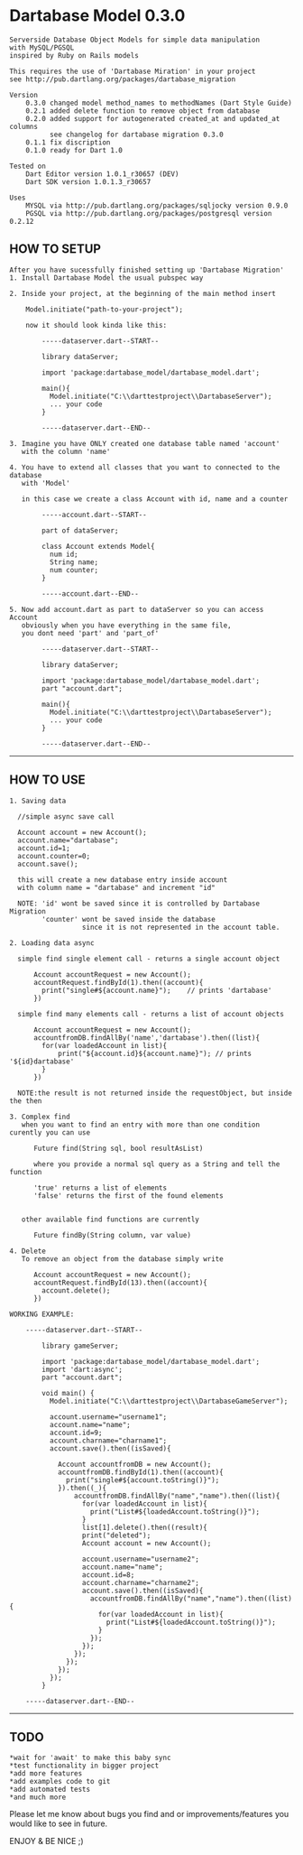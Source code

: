Dartabase Model 0.3.0
===================

    Serverside Database Object Models for simple data manipulation
    with MySQL/PGSQL
    inspired by Ruby on Rails models
    
    This requires the use of 'Dartabase Miration' in your project
    see http://pub.dartlang.org/packages/dartabase_migration
     
    Version
    	0.3.0 changed model method_names to methodNames (Dart Style Guide)
    	0.2.1 added delete function to remove object from database 
    	0.2.0 added support for autogenerated created_at and updated_at columns 
    		  see changelog for dartabase migration 0.3.0 
    	0.1.1 fix discription
	    0.1.0 ready for Dart 1.0

	Tested on 
		Dart Editor version 1.0.1_r30657 (DEV)
		Dart SDK version 1.0.1.3_r30657
		
	Uses
    	MYSQL via http://pub.dartlang.org/packages/sqljocky version 0.9.0
    	PGSQL via http://pub.dartlang.org/packages/postgresql version 0.2.12

HOW TO SETUP
------------
    After you have sucessfully finished setting up 'Dartabase Migration' 
    1. Install Dartabase Model the usual pubspec way 
    
    2. Inside your project, at the beginning of the main method insert
        
        Model.initiate("path-to-your-project");

		now it should look kinda like this:
		
			-----dataserver.dart--START--
		
			library dataServer;
	
			import 'package:dartabase_model/dartabase_model.dart';
	
			main(){
			  Model.initiate("C:\\darttestproject\\DartabaseServer");
			  ... your code
			}
		
			-----dataserver.dart--END--
	
	3. Imagine you have ONLY created one database table named 'account' 
	   with the column 'name'
	
	4. You have to extend all classes that you want to connected to the database
	   with 'Model'
	   
	   in this case we create a class Account with id, name and a counter
	   
			-----account.dart--START--
		
			part of dataServer;
		
			class Account extends Model{
			  num id;		
			  String name;
			  num counter;
			}
		
			-----account.dart--END--

	5. Now add account.dart as part to dataServer so you can access Account
	   obviously when you have everything in the same file,
	   you dont need 'part' and 'part_of' 
	
			-----dataserver.dart--START--
		
			library dataServer;
	
			import 'package:dartabase_model/dartabase_model.dart';
			part "account.dart";	
			
			main(){
			  Model.initiate("C:\\darttestproject\\DartabaseServer");
			  ... your code
			}
		
			-----dataserver.dart--END--
	 

*******************************************************************************************
HOW TO USE
----------

	1. Saving data
	
	  //simple async save call
	
	  Account account = new Account();
	  account.name="dartabase";
	  account.id=1;
	  account.counter=0;
	  account.save();
	  
	  this will create a new database entry inside account 
	  with column name = "dartabase" and increment "id"
	  
	  NOTE: 'id' wont be saved since it is controlled by Dartabase Migration
	        'counter' wont be saved inside the database 
	                  since it is not represented in the account table.
	  
	2. Loading data async
	
	  simple find single element call - returns a single account object
		  
		  Account accountRequest = new Account();
		  accountRequest.findById(1).then((account){
		    print("single#${account.name}");	// prints 'dartabase'
		  })
	  
	  simple find many elements call - returns a list of account objects
	   
		  Account accountRequest = new Account();
		  accountfromDB.findAllBy('name','dartabase').then((list){
	        for(var loadedAccount in list){
	      		print("${account.id}${account.name}"); // prints '${id}dartabase'
	        }
	      })
	  
	  NOTE:the result is not returned inside the requestObject, but inside the then
	      
    3. Complex find
       when you want to find an entry with more than one condition curently you can use 
    	
    	  Future find(String sql, bool resultAsList)
    	  
    	  where you provide a normal sql query as a String and tell the function 
    	  
    	  'true' returns a list of elements 
    	  'false' returns the first of the found elements
    	  
    	  
       other available find functions are currently
      
	      Future findBy(String column, var value) 
	  
	4. Delete
	   To remove an object from the database simply write
	   
	      Account accountRequest = new Account();
		  accountRequest.findById(13).then((account){
		    account.delete();
	      })
		
	WORKING EXAMPLE:
	
		-----dataserver.dart--START--
	
			library gameServer;
	
			import 'package:dartabase_model/dartabase_model.dart';
			import 'dart:async';
			part "account.dart";
			
			void main() {
			  Model.initiate("C:\\darttestproject\\DartabaseGameServer");
			  
			  account.username="username1";
			  account.name="name";
			  account.id=9;
			  account.charname="charname1";
			  account.save().then((isSaved){
    
			    Account accountfromDB = new Account();
			    accountfromDB.findById(1).then((account){
			      print("single#${account.toString()}");
			    }).then((_){
			        accountfromDB.findAllBy("name","name").then((list){
			          for(var loadedAccount in list){
			            print("List#${loadedAccount.toString()}");
			          }
			          list[1].delete().then((result){
			          print("deleted");
			          Account account = new Account();
			          
			          account.username="username2";
			          account.name="name";
			          account.id=8;
			          account.charname="charname2";
			          account.save().then((isSaved){
			            accountfromDB.findAllBy("name","name").then((list){
			              for(var loadedAccount in list){
			                print("List#${loadedAccount.toString()}");
			              }
			            });
			          });
			        });
			      });
			    });
			  });
			}
				
		-----dataserver.dart--END--
		  
	  
	  	

*******************************************************************************************

TODO
----

	*wait for 'await' to make this baby sync
	*test functionality in bigger project
    *add more features
    *add examples code to git
    *add automated tests
    *and much more

Please let me know about bugs you find and or improvements/features you would like to see in future.

ENJOY & BE NICE ;)